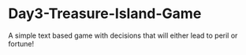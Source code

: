 # Day3-Treasure-Island-Game
A simple text based game with decisions that will either lead to peril or fortune!
